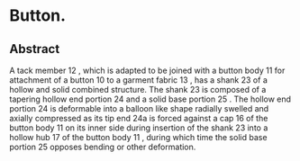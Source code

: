 # Button.

## Abstract
A tack member 12 , which is adapted to be joined with a button body 11 for attachment of a button 10 to a garment fabric 13 , has a shank 23 of a hollow and solid combined structure. The shank 23 is composed of a tapering hollow end portion 24 and a solid base portion 25 . The hollow end portion 24 is deformable into a balloon like shape radially swelled and axially compressed as its tip end 24a is forced against a cap 16 of the button body 11 on its inner side during insertion of the shank 23 into a hollow hub 17 of the button body 11 , during which time the solid base portion 25 opposes bending or other deformation.
